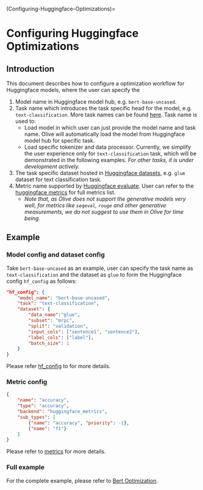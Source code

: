(Configuring-Huggingface-Optimizations)=

# Configuring Huggingface Optimizations


## Introduction
This document describes how to configure a optimization workflow for Huggingface models, where the user can specify the
1. Model name in Huggingface model hub, e.g. `bert-base-uncased`.
2. Task name which introduces the task specific head for the model, e.g. `text-classification`. More task names can be found [here](https://huggingface.co/tasks). Task name is used to:
    - Load model in which user can just provide the model name and task name. Olive will automatically load the model from Huggingface model hub for specific task.
    - Load specific tokenizer and data processor. Currently, we simplify the user experience only for `text-classification` task, which will be demonstrated in the following examples. *For other tasks, it is under development actively.*
3. The task specific dataset hosted in [Huggingface datasets](https://huggingface.co/datasets), e.g. `glue` dataset for text classification task.
4. Metric name supported by [Huggingface evaluate](https://huggingface.co/docs/evaluate/index). User can refer to the [huggingface metrics](https://huggingface.co/metrics) for full metrics list.
    - *Note that, as Olive does not support the generative models very well, for metrics like `seqeval`, `rouge` and other generative measurements, we do not suggest to use them in Olive for time being.*


## Example

### Model config and dataset config
Take `bert-base-uncased` as an example, user can specify the task name as `text-classification` and the dataset as `glue` to form the Huggingface config `hf_config` as follows:
```json
"hf_config": {
    "model_name": "bert-base-uncased",
    "task": "text-classification",
    "dataset": {
        "data_name":"glue",
        "subset": "mrpc",
        "split": "validation",
        "input_cols": ["sentence1", "sentence2"],
        "label_cols": ["label"],
        "batch_size": 1
    }
}
```
Please refer [hf_config](../overview/options.md#hf_config) to for more details.

### Metric config
```json
{
    "name": "accuracy",
    "type": "accuracy",
    "backend": "huggingface_metrics",
    "sub_types": [
        {"name": "accuracy", "priority": -1},
        {"name": "f1"}
    ]
}
```
Please refer to [metrics](../overview/options.md#metrics) for more details.

### Full example
For the complete example, please refer to [Bert Optimization](https://github.com/microsoft/Olive/tree/main/examples/bert#bert-optimization).
